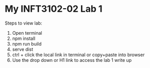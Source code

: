 # My INFT3102-02 Lab 1  


Steps to view lab:
1. Open terminal
2. npm install
3. npm run build
4. serve dist
5. ctrl + click the local link in terminal or copy+paste into browser
6. Use the drop down or H1 link to access the lab 1 write up
